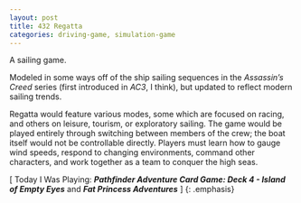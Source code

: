 ```yaml
---
layout: post
title: 432 Regatta
categories: driving-game, simulation-game
---
```

A sailing game.

Modeled in some ways off of the ship sailing sequences in the *Assassin’s Creed* series (first introduced in *AC3*, I think), but updated to reflect modern sailing trends.

Regatta would feature various modes, some which are focused on racing, and others on leisure, tourism, or exploratory sailing. The game would be played entirely through switching between members of the crew; the boat itself would not be controllable directly.  Players must learn how to gauge wind speeds, respond to changing environments, command other characters, and work together as a team to conquer the high seas.

[ Today I Was Playing: ***Pathfinder Adventure Card Game: Deck 4 - Island of Empty Eyes*** and ***Fat Princess Adventures*** ]
{: .emphasis}
